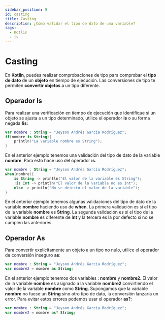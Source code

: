 ```yaml
---
sidebar_position: 9
id: casting
title: Casting
description: ¿Cómo validar el tipo de dato de una variable?
tags:
  - Kotlin
  - is
---
```


# Casting

En **Kotlin**, puedes realizar comprobaciones de tipo para comprobar el **tipo de dato** de un **objeto** en tiempo de ejecución. Las conversiones de tipo te permiten **convertir objetos** a un tipo diferente.

## Operador Is

Para realizar una verificación en tiempo de ejecución que identifique si un objeto se ajusta a un tipo determinado, utilice el operador **is** o su forma negada **!is**:

```kotlin
var nombre : String = "Jeyson Andrés García Rodríguez";
if(nombre is String){
    println("La variable nombre es String");
}
```

En el anterior ejemplo tenemos una validación del tipo de dato de la variable **nombre**. Para esto hace uso del operador **is**. 

```kotlin
var nombre : String = "Jeyson Andrés García Rodríguez";
when(nombre){
    is String -> println("El valor de la variable es String");
    !is Int -> println("El valor de la variable no es Int");
    else -> println("No se detectó el valor de la variable");
}
```

En el anterior ejemplo tenemos algunas validaciones del tipo de dato de la variable **nombre** haciendo uso de **when**. La primera validación es si el tipo de la variable **nombre** es **String**. La segunda validación es si el tipo de la variable **nombre** es diferente de **Int** y la tercera es la por defecto si no se cumplen las anteriores.

## Operador As

Para convertir explícitamente un objeto a un tipo no nulo, utilice el operador de conversión inseguro **as**:

```kotlin
var nombre : String = "Jeyson Andrés García Rodríguez";
var nombre2 = nombre as String;
```

En el anterior ejemplo tenemos dos variables : **nombre** y **nombre2**. El valor de la variable **nombre** es asignado a la variable **nombre2** convirtiendo el valor de la variable **nombre** como **String**. Supongamos que la variable **nombre** no fuese un **String** sino otro tipo de dato, la conversión lanzaría un error. Para evitar estos errores podemos usar el operador **as?**:

```kotlin
var nombre : String = "Jeyson Andrés García Rodríguez";
var nombre2 = nombre as? String;
```